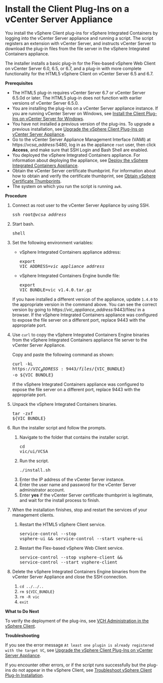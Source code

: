 # Install the Client Plug-Ins on a vCenter Server Appliance #

You install the vSphere Client plug-ins for vSphere Integrated Containers by logging into the vCenter Server appliance and running a script.  The script registers an extension with vCenter Server, and instructs vCenter Server to download the plug-in files from the file server in the vSphere Integrated Containers appliance.

The installer installs a basic plug-in for the Flex-based vSphere Web Client on vCenter Server 6.0, 6.5, or 6.7, and a plug-in with more complete functionality for the HTML5 vSphere Client on vCenter Server 6.5 and 6.7.

**Prerequisites**

- The HTML5 plug-in requires vCenter Server 6.7 or vCenter Server 6.5.0d or later. The HTML5 plug-in does not function with earlier versions of vCenter Server 6.5.0.
- You are installing the plug-ins on a vCenter Server appliance instance. If you are running vCenter Server on Windows, see [Install the Client Plug-Ins on vCenter Server for Windows](plugins_vc_windows.md).
- You have not installed a previous version of the plug-ins. To upgrade a previous installation, see [Upgrade the vSphere Client Plug-Ins on vCenter Server Appliance](upgrade_h5_plugin_vcsa.md).
- Go to the vCenter Server Appliance Management Interface (VAMI) at https://<i>vcsa_address</i>:5480, log in as the appliance `root` user, then click **Access**, and make sure that SSH Login and Bash Shell are enabled.
- You deployed the vSphere Integrated Containers appliance. For information about deploying the appliance, see [Deploy the vSphere Integrated Containers Appliance](deploy_vic_appliance.md).
- Obtain the vCenter Server certificate thumbprint. For information about how to obtain and verify the certificate thumbprint, see [Obtain vSphere Certificate Thumbprints](obtain_thumbprint.md).
- The system on which you run the script is running `awk`.

**Procedure**

1. Connect as root user to the vCenter Server Appliance by using SSH.<pre>ssh root@<i>vcsa_address</i></pre>
4. Start bash.<pre>shell</i></pre>
5. Set the following environment variables:

    - vSphere Integrated Containers appliance address:<pre>export VIC_ADDRESS=<i>vic_appliance_address</i></pre>
    - vSphere Integrated Containers Engine bundle file:<pre>export VIC_BUNDLE=vic_v1.4.0.tar.gz</pre>

    If you have installed a different version of the appliance, update `1.4.0` to the appropriate version in the command above. You can see the correct version by going to https://<i>vic_appliance_address</i>:9443/files/ in a browser. If the vSphere Integrated Containers appliance was configured to expose the file server on a different port, replace 9443 with the appropriate port.
5. Use `curl` to copy the vSphere Integrated Containers Engine binaries from the vSphere Integrated Containers appliance file server to the vCenter Server Appliance.

    Copy and paste the following command as shown:<pre>curl -kL https://${VIC_ADDRESS}:9443/files/${VIC_BUNDLE} -o ${VIC_BUNDLE}</pre>If the vSphere Integrated Containers appliance was configured to expose the file server on a different port, replace 9443 with the appropriate port.
5. Unpack the vSphere Integrated Containers binaries.<pre>tar -zxf ${VIC_BUNDLE}</pre>
9. Run the installer script and follow the prompts.
	1. Navigate to the folder that contains the installer script.<pre>cd vic/ui/VCSA</pre>
	2. Run the script.<pre>./install.sh</pre>
	2. Enter the IP address of the vCenter Server instance.
	1. Enter the user name and password for the vCenter Server administrator account.
	2. Enter **yes** if the vCenter Server certificate thumbprint is legitimate, and wait for the install process to finish. 
10. When the installation finishes, stop and restart the services of your management clients.
	1. Restart the HTML5 vSphere Client service.<pre>service-control --stop vsphere-ui && service-control --start vsphere-ui</pre>
	2. Restart the Flex-based vSphere Web Client service.<pre>service-control --stop vsphere-client && service-control --start vsphere-client</pre>
11. Delete the vSphere Integrated Containers Engine binaries from the vCenter Server Appliance and close the SSH connection.
	1. `cd ../../..`
	2. `rm ${VIC_BUNDLE}`
	3. `rm -R vic`
	4. `exit`

**What to Do Next**

To verify the deployment of the plug-ins, see [VCH Administration in the vSphere Client](vch_admin_client.md).

**Troubleshooting**

If you see the error message `At least one plugin is already registered with the target VC`, see [Upgrade the vSphere Client Plug-Ins on vCenter Server Appliance](upgrade_h5_plugin_vcsa.md). 

If you encounter other errors, or if the script runs successfully but the plug-ins do not appear in the vSphere Client, see [Troubleshoot vSphere Client Plug-In Installation](ts_install_plugins.md).